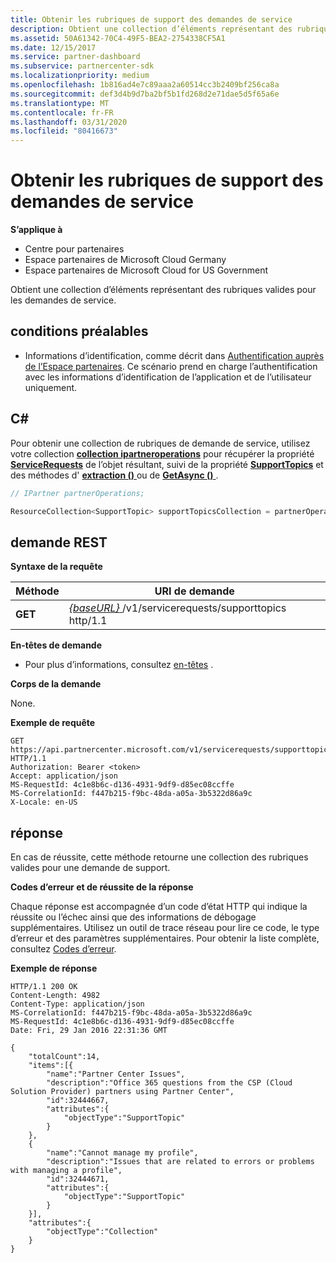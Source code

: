 ```yaml
---
title: Obtenir les rubriques de support des demandes de service
description: Obtient une collection d’éléments représentant des rubriques valides pour les demandes de service.
ms.assetid: 50A61342-70C4-49F5-BEA2-2754338CF5A1
ms.date: 12/15/2017
ms.service: partner-dashboard
ms.subservice: partnercenter-sdk
ms.localizationpriority: medium
ms.openlocfilehash: 1b816ad4e7c89aaa2a60514cc3b2409bf256ca8a
ms.sourcegitcommit: def3d4b9d7ba2bf5b1fd268d2e71dae5d5f65a6e
ms.translationtype: MT
ms.contentlocale: fr-FR
ms.lasthandoff: 03/31/2020
ms.locfileid: "80416673"
---
```

# <a name="get-service-request-support-topics"></a>Obtenir les rubriques de support des demandes de service

**S’applique à**

- Centre pour partenaires
- Espace partenaires de Microsoft Cloud Germany
- Espace partenaires de Microsoft Cloud for US Government

Obtient une collection d’éléments représentant des rubriques valides pour les demandes de service.

## <a name="span-idprerequisitesspan-idprerequisitesspan-idprerequisitesprerequisites"></a><span id="Prerequisites"/><span id="prerequisites"/><span id="PREREQUISITES"/>conditions préalables


- Informations d’identification, comme décrit dans [Authentification auprès de l’Espace partenaires](partner-center-authentication.md). Ce scénario prend en charge l’authentification avec les informations d’identification de l’application et de l’utilisateur uniquement.

## <a name="span-idc_span-idc_c"></a><span id="C_"/><span id="c_"/>C#


Pour obtenir une collection de rubriques de demande de service, utilisez votre collection [**collection ipartneroperations**](https://docs.microsoft.com/dotnet/api/microsoft.store.partnercenter.ipartner) pour récupérer la propriété [**ServiceRequests**](https://docs.microsoft.com/dotnet/api/microsoft.store.partnercenter.ipartner.servicerequests) de l’objet résultant, suivi de la propriété [**SupportTopics**](https://docs.microsoft.com/dotnet/api/microsoft.store.partnercenter.servicerequests.isupporttopicscollection) et des méthodes d' [**extraction ()** ](https://docs.microsoft.com/dotnet/api/microsoft.store.partnercenter.servicerequests.isupporttopicscollection.get) ou de [**GetAsync ()** ](https://docs.microsoft.com/dotnet/api/microsoft.store.partnercenter.servicerequests.isupporttopicscollection.getasync) .

``` csharp
// IPartner partnerOperations;

ResourceCollection<SupportTopic> supportTopicsCollection = partnerOperations.ServiceRequests.SupportTopics.Get();
```

## <a name="span-idrest_requestspan-idrest_requestspan-idrest_requestrest-request"></a><span id="REST_Request"/><span id="rest_request"/><span id="REST_REQUEST"/>demande REST


**Syntaxe de la requête**

| Méthode  | URI de demande                                                                           |
|---------|---------------------------------------------------------------------------------------|
| **GET** | [ *{baseURL}* ](partner-center-rest-urls.md)/v1/servicerequests/supporttopics http/1.1 |

 

**En-têtes de demande**

- Pour plus d’informations, consultez [en-têtes](headers.md) .

**Corps de la demande**

None.

**Exemple de requête**

```http
GET https://api.partnercenter.microsoft.com/v1/servicerequests/supporttopics HTTP/1.1
Authorization: Bearer <token>
Accept: application/json
MS-RequestId: 4c1e8b6c-d136-4931-9df9-d85ec08ccffe
MS-CorrelationId: f447b215-f9bc-48da-a05a-3b5322d86a9c
X-Locale: en-US
```

## <a name="span-idresponsespan-idresponsespan-idresponseresponse"></a><span id="Response"/><span id="response"/><span id="RESPONSE"/>réponse


En cas de réussite, cette méthode retourne une collection des rubriques valides pour une demande de support.

**Codes d’erreur et de réussite de la réponse**

Chaque réponse est accompagnée d’un code d’état HTTP qui indique la réussite ou l’échec ainsi que des informations de débogage supplémentaires. Utilisez un outil de trace réseau pour lire ce code, le type d’erreur et des paramètres supplémentaires. Pour obtenir la liste complète, consultez [Codes d’erreur](error-codes.md).

**Exemple de réponse**

```http
HTTP/1.1 200 OK
Content-Length: 4982
Content-Type: application/json
MS-CorrelationId: f447b215-f9bc-48da-a05a-3b5322d86a9c
MS-RequestId: 4c1e8b6c-d136-4931-9df9-d85ec08ccffe
Date: Fri, 29 Jan 2016 22:31:36 GMT

{
    "totalCount":14,
    "items":[{
        "name":"Partner Center Issues",
        "description":"Office 365 questions from the CSP (Cloud Solution Provider) partners using Partner Center",
        "id":32444667,
        "attributes":{
            "objectType":"SupportTopic"
        }
    },
    {
        "name":"Cannot manage my profile",
        "description":"Issues that are related to errors or problems with managing a profile",
        "id":32444671,
        "attributes":{
            "objectType":"SupportTopic"
        }
    }],
    "attributes":{
        "objectType":"Collection"
    }
}
```